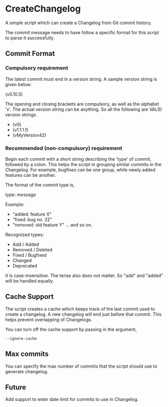 # CreateChangelog

A simple script which can create a Changelog from Git commit history.

The commit message needs to have follow a specific format for this
script to parse it successfully.

## Commit Format

### Compulsory requirement
The latest commit must end in a version string. A sample version
string is given below:

(v0.10.5)

The opening and closing brackets are compulsory, as well as the
alphabet 'v'. The actual version string can be anything. So all
the following are VALID version strings.

* (v0)
* (v1.1.1.1)
* (vMyVersion42)

### Recommended (non-compulsory) requirement
Begin each commit with a short string describing the 'type'
of commit, followed by a colon. This helps the script in grouping
similar commits in the Changelog. For example, bugfixes can be
one group, while newly added features can be another.

The format of the commit type is,

*type*: *message*

Example:

* "added: feature X"
* "fixed: bug no. 22"
* "removed: old feature Y"
... and so on.

Recognized types:
* Add / Added
* Removed / Deleted
* Fixed / Bugfixed
* Changed
* Deprecated

It is case-insensitive. The tense also does not matter.
So "add" and "added" will be handled equally.

## Cache Support

The script creates a cache which keeps track of the last commit used to create
a changelog. A new changelog will end just before that commit. This helps prevent
overlapping of Changelogs.

You can turn off the cache support by passing in the argument,

```
--ignore-cache
```

## Max commits

You can specify the max number of commits that the script should use to generate
changelog.

## Future

Add support to enter date limit for commits to use in Changelog.
